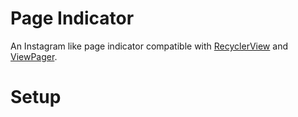 # Page Indicator

An Instagram like page indicator compatible with [RecyclerView](https://developer.android.com/reference/android/support/v7/widget/RecyclerView.html) and [ViewPager](https://developer.android.com/reference/android/support/v4/view/ViewPager.html).


# Setup


